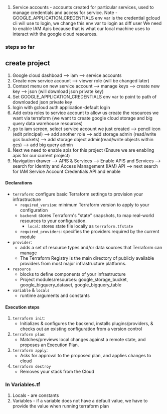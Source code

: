 1. Service accounts - accounts created for particular services, used to manage credentials and access for service.
   Note - GOOGLE_APPLICATION_CREDENTIALS env var is the credential gcloud cli will use to login, we change this env var to login as diff user
   We need to enable IAM Apis because that is what our local machine uses to interact with the google cloud resources.

### steps so far

## create project

1. Google cloud dashboad --> iam --> service accounts
2. Create new service account --> viewer role (will be changed later)
3. Context menu on new service account --> manage keys --> create new key --> json (will download json private key)
4. Set GOOGLE_APPLICATION_CREDENTIALS env var to point to path of downloaded json private key
5. login with gcloud auth application-default login
6. Add extra roles to service account to allow us create the resources we want via terraform (we want to create google cloud storage and big query data warehouse resources)
7. go to iam screen, select service account we just created --> pencil icon (edit principal) --> add another role --> add storage admin (read/write gcs buckets)
   --> add storage object admin(read/write objects within gcs) --> add big query admin
8. Next we need to enable apis for this project (Ensure we are enabling apis for our current project)
9. Navigation drawer --> APIS & Services --> Enable APIS and Services --> search for Identity and Access Management (IAM) API --> next search for
   IAM Service Account Credentials API and enable

#### Declarations

- `terraform`: configure basic Terraform settings to provision your infrastructure
  - `required_version`: minimum Terraform version to apply to your configuration
  - `backend`: stores Terraform's "state" snapshots, to map real-world resources to your configuration.
    - `local`: stores state file locally as `terraform.tfstate`
  - `required_providers`: specifies the providers required by the current module
- `provider`:
  - adds a set of resource types and/or data sources that Terraform can manage
  - The Terraform Registry is the main directory of publicly available providers from most major infrastructure platforms.
- `resource`
  - blocks to define components of your infrastructure
  - Project modules/resources: google_storage_bucket, google_bigquery_dataset, google_bigquery_table
- `variable` & `locals`
  - runtime arguments and constants

#### Execution steps

1. `terraform init`:
   - Initializes & configures the backend, installs plugins/providers, & checks out an existing configuration from a version control
2. `terraform plan`:
   - Matches/previews local changes against a remote state, and proposes an Execution Plan.
3. `terraform apply`:
   - Asks for approval to the proposed plan, and applies changes to cloud
4. `terraform destroy`
   - Removes your stack from the Cloud

### In Variables.tf

1. Locals - are constants
2. Variables - if a variable does not have a default value, we have to provide the value when running terraform plan
